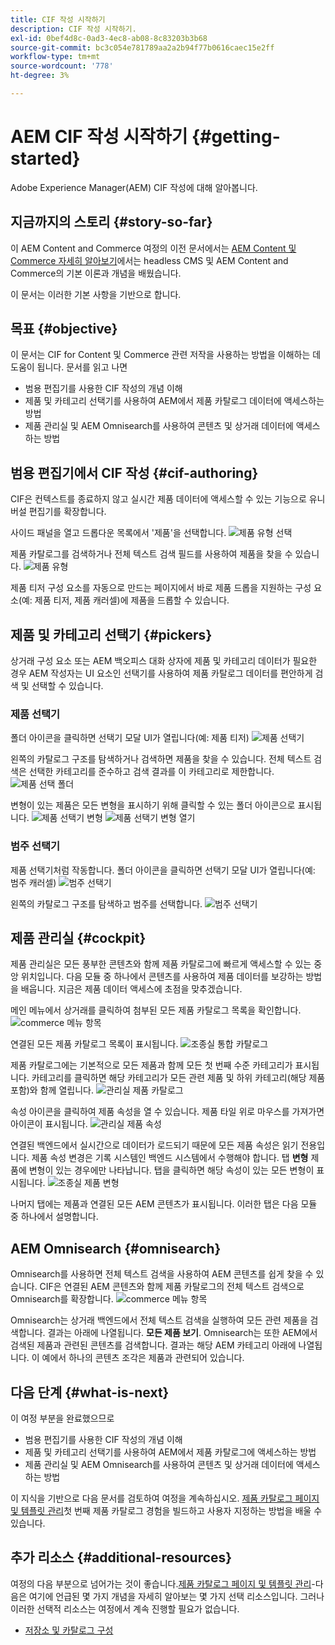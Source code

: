 ```yaml
---
title: CIF 작성 시작하기
description: CIF 작성 시작하기.
exl-id: 0bef4d8c-0ad3-4ec8-ab08-8c83203b3b68
source-git-commit: bc3c054e781789aa2a2b94f77b0616caec15e2ff
workflow-type: tm+mt
source-wordcount: '778'
ht-degree: 3%

---
```


# AEM CIF 작성 시작하기 {#getting-started}

Adobe Experience Manager(AEM) CIF 작성에 대해 알아봅니다.

## 지금까지의 스토리 {#story-so-far}

이 AEM Content and Commerce 여정의 이전 문서에서는 [AEM Content 및 Commerce 자세히 알아보기](/help/commerce-cloud/introduction.md)에서는 headless CMS 및 AEM Content and Commerce의 기본 이론과 개념을 배웠습니다.

이 문서는 이러한 기본 사항을 기반으로 합니다.

## 목표 {#objective}

이 문서는 CIF for Content 및 Commerce 관련 저작을 사용하는 방법을 이해하는 데 도움이 됩니다. 문서를 읽고 나면

* 범용 편집기를 사용한 CIF 작성의 개념 이해
* 제품 및 카테고리 선택기를 사용하여 AEM에서 제품 카탈로그 데이터에 액세스하는 방법
* 제품 관리실 및 AEM Omnisearch를 사용하여 콘텐츠 및 상거래 데이터에 액세스하는 방법

## 범용 편집기에서 CIF 작성 {#cif-authoring}

CIF은 컨텍스트를 종료하지 않고 실시간 제품 데이터에 액세스할 수 있는 기능으로 유니버설 편집기를 확장합니다.

사이드 패널을 열고 드롭다운 목록에서 &#39;제품&#39;을 선택합니다.
![제품 유형 선택](assets/asset-finder-overview.png)

제품 카탈로그를 검색하거나 전체 텍스트 검색 필드를 사용하여 제품을 찾을 수 있습니다.
![제품 유형](assets/asset-finder-search.png)

제품 티저 구성 요소를 자동으로 만드는 페이지에서 바로 제품 드롭을 지원하는 구성 요소(예: 제품 티저, 제품 캐러셀)에 제품을 드롭할 수 있습니다.

## 제품 및 카테고리 선택기 {#pickers}

상거래 구성 요소 또는 AEM 백오피스 대화 상자에 제품 및 카테고리 데이터가 필요한 경우 AEM 작성자는 UI 요소인 선택기를 사용하여 제품 카탈로그 데이터를 편안하게 검색 및 선택할 수 있습니다.

### 제품 선택기

폴더 아이콘을 클릭하면 선택기 모달 UI가 열립니다(예: 제품 티저)
![제품 선택기](assets/product-picker-open.png)

왼쪽의 카탈로그 구조를 탐색하거나 검색하면 제품을 찾을 수 있습니다. 전체 텍스트 검색은 선택한 카테고리를 준수하고 검색 결과를 이 카테고리로 제한합니다.
![제품 선택 폴더](assets/product-picker-folders.png)

변형이 있는 제품은 모든 변형을 표시하기 위해 클릭할 수 있는 폴더 아이콘으로 표시됩니다.
![제품 선택기 변형](assets/product-picker-variants.png)
![제품 선택기 변형 열기](assets/product-picker-variants-open.png)

### 범주 선택기

제품 선택기처럼 작동합니다. 폴더 아이콘을 클릭하면 선택기 모달 UI가 열립니다(예: 범주 캐러셀)
![범주 선택기](assets/category-picker-open.png)

왼쪽의 카탈로그 구조를 탐색하고 범주를 선택합니다.
![범주 선택기](assets/category-picker-folders.png)

## 제품 관리실 {#cockpit}

제품 관리실은 모든 풍부한 콘텐츠와 함께 제품 카탈로그에 빠르게 액세스할 수 있는 중앙 위치입니다. 다음 모듈 중 하나에서 콘텐츠를 사용하여 제품 데이터를 보강하는 방법을 배웁니다. 지금은 제품 데이터 액세스에 초점을 맞추겠습니다.

메인 메뉴에서 상거래를 클릭하여 첨부된 모든 제품 카탈로그 목록을 확인합니다.
![commerce 메뉴 항목](assets/commerce-menu-item.png)

연결된 모든 제품 카탈로그 목록이 표시됩니다.
![조종실 통합 카탈로그](assets/cockpit-Integrated-catalogs.png)

제품 카탈로그에는 기본적으로 모든 제품과 함께 모든 첫 번째 수준 카테고리가 표시됩니다. 카테고리를 클릭하면 해당 카테고리가 모든 관련 제품 및 하위 카테고리(해당 제품 포함)와 함께 열립니다.
![관리실 제품 카탈로그](assets/cockpit-product-catalog.png)

속성 아이콘을 클릭하여 제품 속성을 열 수 있습니다. 제품 타일 위로 마우스를 가져가면 아이콘이 표시됩니다.
![관리실 제품 속성](assets/cockpit-properties.png)

연결된 백엔드에서 실시간으로 데이터가 로드되기 때문에 모든 제품 속성은 읽기 전용입니다. 제품 속성 변경은 기록 시스템인 백엔드 시스템에서 수행해야 합니다. 탭 **변형** 제품에 변형이 있는 경우에만 나타납니다. 탭을 클릭하면 해당 속성이 있는 모든 변형이 표시됩니다.
![조종실 제품 변형](assets/cockpit-properties-variants.png)

나머지 탭에는 제품과 연결된 모든 AEM 콘텐츠가 표시됩니다. 이러한 탭은 다음 모듈 중 하나에서 설명합니다.

## AEM Omnisearch {#omnisearch}

Omnisearch를 사용하면 전체 텍스트 검색을 사용하여 AEM 콘텐츠를 쉽게 찾을 수 있습니다. CIF은 연결된 AEM 콘텐츠와 함께 제품 카탈로그의 전체 텍스트 검색으로 Omnisearch를 확장합니다.
![commerce 메뉴 항목](assets/omnisearch.png)

Omnisearch는 상거래 백엔드에서 전체 텍스트 검색을 실행하여 모든 관련 제품을 검색합니다. 결과는 아래에 나열됩니다. **모든 제품 보기**. Omnisearch는 또한 AEM에서 검색된 제품과 관련된 콘텐츠를 검색합니다. 결과는 해당 AEM 카테고리 아래에 나열됩니다. 이 예에서 하나의 콘텐츠 조각은 제품과 관련되어 있습니다.

## 다음 단계 {#what-is-next}

이 여정 부분을 완료했으므로

* 범용 편집기를 사용한 CIF 작성의 개념 이해
* 제품 및 카테고리 선택기를 사용하여 AEM에서 제품 카탈로그에 액세스하는 방법
* 제품 관리실 및 AEM Omnisearch를 사용하여 콘텐츠 및 상거래 데이터에 액세스하는 방법

이 지식을 기반으로 다음 문서를 검토하여 여정을 계속하십시오. [제품 카탈로그 페이지 및 템플릿 관리](catalog-templates.md)첫 번째 제품 카탈로그 경험을 빌드하고 사용자 지정하는 방법을 배울 수 있습니다.

## 추가 리소스 {#additional-resources}

여정의 다음 부분으로 넘어가는 것이 좋습니다.[제품 카탈로그 페이지 및 템플릿 관리](catalog-templates.md)-다음은 여기에 언급된 몇 가지 개념을 자세히 알아보는 몇 가지 선택 리소스입니다. 그러나 이러한 선택적 리소스는 여정에서 계속 진행할 필요가 없습니다.

* [저장소 및 카탈로그 구성](/help/commerce-cloud/getting-started.md#catalog)
